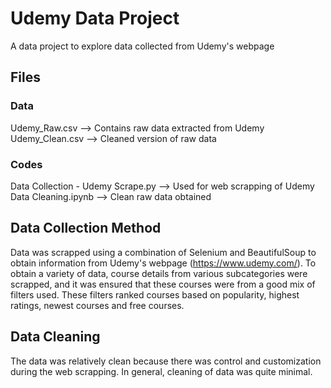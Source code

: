 # Udemy Data Project
 A data project to explore data collected from Udemy's webpage

## Files
### Data
Udemy_Raw.csv --> Contains raw data extracted from Udemy <br> 
Udemy_Clean.csv --> Cleaned version of raw data

### Codes
Data Collection - Udemy Scrape.py --> Used for web scrapping of Udemy <br>
Data Cleaning.ipynb --> Clean raw data obtained


## Data Collection Method
Data was scrapped using a combination of Selenium and BeautifulSoup to obtain information from Udemy's webpage (https://www.udemy.com/). To obtain a variety of data, course details from various subcategories were scrapped, and it was ensured that these courses were from a good mix of filters used. These filters ranked courses based on popularity, highest ratings, newest courses and free courses. 

## Data Cleaning
The data was relatively clean because there was control and customization during the web scrapping. In general, cleaning of data was quite minimal. 

